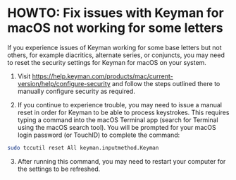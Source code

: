 # HOWTO: Fix issues with Keyman for macOS not working for some letters

If you experience issues of Keyman working for some base letters but not others,
for example diacritics, alternate series, or conjuncts, you may need to reset the
security settings for Keyman for macOS on your system.

1. Visit https://help.keyman.com/products/mac/current-version/help/configure-security and
follow the steps outlined there to manually configure security as required.

2. If you continue to experience trouble, you may need to issue a manual reset in order
for Keyman to be able to process keystrokes. This requires typing a command into the macOS
Terminal app (search for Terminal using the macOS search tool). You will be prompted for
your macOS login password (or TouchID) to complete the command:

```bash
sudo tccutil reset All keyman.inputmethod.Keyman
```

3. After running this command, you may need to restart your computer for the settings to be
refreshed.
